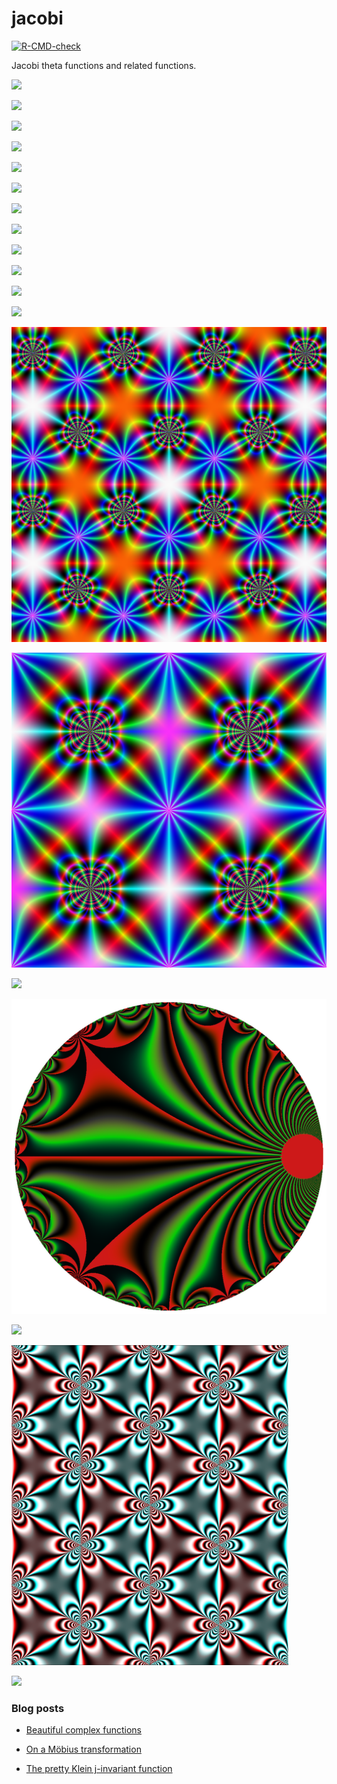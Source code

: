# jacobi

<!-- badges: start -->
[![R-CMD-check](https://github.com/stla/jacobi/actions/workflows/R-CMD-check.yaml/badge.svg)](https://github.com/stla/jacobi/actions/workflows/R-CMD-check.yaml)
<!-- badges: end -->

Jacobi theta functions and related functions.

![](https://raw.githubusercontent.com/stla/jacobi/main/inst/images/Dedekind.png)

![](https://raw.githubusercontent.com/stla/jacobi/main/inst/images/Eisenstein4.png)

![](https://raw.githubusercontent.com/stla/jacobi/main/inst/images/Eisenstein6.png)

![](https://raw.githubusercontent.com/stla/jacobi/main/inst/images/sigma.png)

![](https://raw.githubusercontent.com/stla/jacobi/main/inst/images/zeta.png)

![](https://raw.githubusercontent.com/stla/jacobi/main/inst/images/wpprime.png)

![](https://raw.githubusercontent.com/stla/jacobi/main/inst/images/Costa_full.gif)

![](https://raw.githubusercontent.com/stla/jacobi/main/inst/images/Costa2.gif)

![](https://raw.githubusercontent.com/stla/jacobi/main/inst/images/SigmaTorus.gif)

![](https://raw.githubusercontent.com/stla/jacobi/main/inst/images/jellip_cn_1-16.png)

![](https://raw.githubusercontent.com/stla/jacobi/main/inst/images/jellip_cn_circle_mobius.gif)

![](https://raw.githubusercontent.com/stla/jacobi/main/inst/images/ball_cn.gif)

![](https://raw.githubusercontent.com/stla/jacobi/main/inst/images/cm.png)

![](https://raw.githubusercontent.com/stla/jacobi/main/inst/images/sl.png)

![](https://raw.githubusercontent.com/stla/jacobi/main/inst/images/wp_Sobel.gif)

![](https://raw.githubusercontent.com/stla/jacobi/main/inst/images/RogersRamanujanAlternating_pow5.png)

![](https://raw.githubusercontent.com/stla/jacobi/main/inst/images/RogersRamanujanMobius.gif)

![](https://raw.githubusercontent.com/stla/jacobi/main/inst/images/wpprime_equianharmonic.png)

![](https://raw.githubusercontent.com/stla/jacobi/main/inst/images/lambda_Cayley.gif)


### Blog posts

- [Beautiful complex functions](https://laustep.github.io/stlahblog/posts/beautifulComplexFunctions.html)

- [On a Möbius transformation](https://laustep.github.io/stlahblog/posts/OnAMobiusTransformation.html)

- [The pretty Klein j-invariant function](https://laustep.github.io/stlahblog/posts/KleinJinvariant.html)
